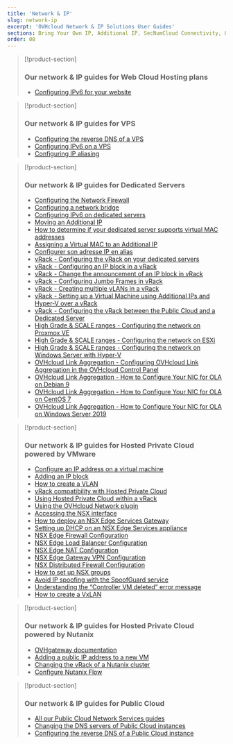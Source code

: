 ```yaml
---
title: 'Network & IP'
slug: network-ip
excerpt: 'OVHcloud Network & IP Solutions User Guides'
sections: Bring Your Own IP, Additional IP, SecNumCloud Connectivity, Our network & IP guides for Web Cloud Hosting plans, Our network & IP guides for VPS, Our network & IP guides for Dedicated Servers, Our network & IP guides for Hosted Private Cloud powered by VMware, Our network & IP guides for Hosted Private Cloud powered by Nutanix, Our network & IP guides for Public Cloud
order: 08
---
```


> [!product-section]
>
> ### Our network & IP guides for Web Cloud Hosting plans
>
> - [Configuring IPv6 for your website](https://docs.ovh.com/ca/en/hosting/configure-ipv6-for-your-website/)
>

> [!product-section]
>
> ### Our network & IP guides for VPS
>
> - [Configuring the reverse DNS of a VPS](https://docs.ovh.com/ca/en/vps/configure-reverse-dns-vps/)
> - [Configuring IPv6 on a VPS](https://docs.ovh.com/ca/en/vps/configuring-ipv6/)
> - [Configuring IP aliasing](https://docs.ovh.com/ca/en/vps/network-ipaliasing-vps/)
>

> [!product-section]
>
> ### Our network & IP guides for Dedicated Servers
>
> - [Configuring the Network Firewall](https://docs.ovh.com/ca/en/dedicated/firewall-network/)
> - [Configuring a network bridge](https://docs.ovh.com/ca/en/dedicated/network-bridging/)
> - [Configuring IPv6 on dedicated servers](https://docs.ovh.com/ca/en/dedicated/network-ipv6/)
> - [Moving an Additional IP](https://docs.ovh.com/ca/en/dedicated/ip-fo-move/)
> - [How to determine if your dedicated server supports virtual MAC addresses](https://docs.ovh.com/ca/en/dedicated/network-support-virtual-mac/)
> - [Assigning a Virtual MAC to an Additional IP](https://docs.ovh.com/ca/en/dedicated/network-virtual-mac/)
> - [Configurer son adresse IP en alias](https://docs.ovh.com/fr/dedicated/network-ipaliasing/)
> - [vRack - Configuring the vRack on your dedicated servers](https://docs.ovh.com/ca/en/dedicated/configuring-vrack-on-dedicated-servers/)
> - [vRack - Configuring an IP block in a vRack](https://docs.ovh.com/ca/en/dedicated/ip-block-vrack/)
> - [vRack - Change the announcement of an IP block in vRack](https://docs.ovh.com/ca/en/dedicated/change-anouncement-ip-block-vrack/)
> - [vRack - Configuring Jumbo Frames in vRack](https://docs.ovh.com/ca/en/dedicated/network-jumbo/)
> - [vRack - Creating multiple vLANs in a vRack](https://docs.ovh.com/ca/en/dedicated/multiple-vlans/)
> - [vRack - Setting up a Virtual Machine using Additional IPs and Hyper-V over a vRack](https://docs.ovh.com/ca/en/dedicated/foip-vrack-hyperv/)
> - [vRack - Configuring the vRack between the Public Cloud and a Dedicated Server](https://docs.ovh.com/ca/en/dedicated/vrack-pci-ds/)
> - [High Grade & SCALE ranges - Configuring the network on Proxmox VE](https://docs.ovh.com/ca/en/dedicated/proxmox-network-hg-scale/)
> - [High Grade & SCALE ranges - Configuring the network on ESXi](https://docs.ovh.com/ca/en/dedicated/esxi-network-hg-scale/)
> - [High Grade & SCALE ranges - Configuring the network on Windows Server with Hyper-V](https://docs.ovh.com/ca/en/dedicated/hyperv-network-hg-scale/)
> - [OVHcloud Link Aggregation - Configuring OVHcloud Link Aggregation in the OVHcloud Control Panel](https://docs.ovh.com/ca/en/dedicated/ola-manager/)
> - [OVHcloud Link Aggregation - How to Configure Your NIC for OLA on Debian 9](https://docs.ovh.com/ca/en/dedicated/ola-debian9/)
> - [OVHcloud Link Aggregation - How to Configure Your NIC for OLA on CentOS 7](https://docs.ovh.com/ca/en/dedicated/ola-centos7/)
> - [OVHcloud Link Aggregation - How to Configure Your NIC for OLA on Windows Server 2019](https://docs.ovh.com/ca/en/dedicated/ola-w2k19/)
>

> [!product-section]
>
> ### Our network & IP guides for Hosted Private Cloud powered by VMware
>
> - [Configure an IP address on a virtual machine](https://docs.ovh.com/ca/en/private-cloud/configure-ip-on-virtual-machine/)
> - [Adding an IP block](https://docs.ovh.com/ca/en/private-cloud/add-ip-block/)
> - [How to create a VLAN](https://docs.ovh.com/ca/en/private-cloud/creation-vlan/)
> - [vRack compatibility with Hosted Private Cloud](https://docs.ovh.com/ca/en/private-cloud/vrack-compatibility-hosted-private-cloud/)
> - [Using Hosted Private Cloud within a vRack](https://docs.ovh.com/ca/en/private-cloud/using-private-cloud-with-vrack/)
> - [Using the OVHcloud Network plugin](https://docs.ovh.com/ca/en/private-cloud/plugin-ovh-network/)
> - [Accessing the NSX interface](https://docs.ovh.com/ca/en/private-cloud/accessing-NSX-interface/)
> - [How to deploy an NSX Edge Services Gateway](https://docs.ovh.com/ca/en/private-cloud/how-to-deploy-an-nsx-edge-gateway/)
> - [Setting up DHCP on an NSX Edge Services appliance](https://docs.ovh.com/ca/en/private-cloud/setup-dhcp-nsx-edge/)
> - [NSX Edge Firewall Configuration](https://docs.ovh.com/ca/en/private-cloud/nsx-edge-firewall-configuration/)
> - [NSX Edge Load Balancer Configuration ](https://docs.ovh.com/ca/en/private-cloud/nsx-edge-load-balancer-configuration/)
> - [NSX Edge NAT Configuration](https://docs.ovh.com/ca/en/private-cloud/nsx-edge-nat-configuration/)
> - [NSX Edge Gateway VPN Configuration](https://docs.ovh.com/ca/en/private-cloud/nsx-edge-gateway-vpn-configuration/)
> - [NSX Distributed Firewall Configuration](https://docs.ovh.com/ca/en/private-cloud/nsx-distributed-firewall-configuration/)
> - [How to set up NSX groups](https://docs.ovh.com/ca/en/private-cloud/setup-nsx-groups/)
> - [Avoid IP spoofing with the SpoofGuard service](https://docs.ovh.com/ca/en/private-cloud/spoofguard/)
> - [Understanding the “Controller VM deleted” error message](https://docs.ovh.com/ca/en/private-cloud/error-controller-nsx/)
> - [How to create a VxLAN](https://docs.ovh.com/ca/en/private-cloud/nsx-creation-vxlan/)

> [!product-section]
>
> ### Our network & IP guides for Hosted Private Cloud powered by Nutanix
>
> - [OVHgateway documentation](https://docs.ovh.com/ca/en/nutanix/ovh-gateway-documentation/)
> - [Adding a public IP address to a new VM](https://docs.ovh.com/ca/en/nutanix/nutanix-public-ip/)
> - [Changing the vRack of a Nutanix cluster](https://docs.ovh.com/ca/en/nutanix/nutanix-change-vrack/)
> - [Configure Nutanix Flow](https://docs.ovh.com/ca/en/nutanix/nutanix-flow/)

> [!product-section]
>
> ### Our network & IP guides for Public Cloud
>
> - [All our Public Cloud Network Services guides](https://docs.ovh.com/ca/en/publiccloud/network-services/)
> - [Changing the DNS servers of Public Cloud instances](https://docs.ovh.com/ca/en/public-cloud/change-instance-dns-servers/)
> - [Configuring the reverse DNS of a Public Cloud instance](https://docs.ovh.com/ca/en/public-cloud/configure-reverse-dns-instance/)
